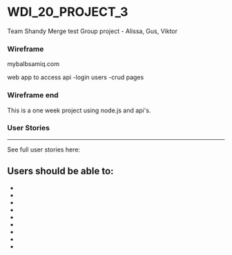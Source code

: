# WDI_20_PROJECT_3
Team Shandy
Merge test
Group project - Alissa, Gus, Viktor


### Wireframe

mybalbsamiq.com

web app to access api
-login users 
-crud pages



### Wireframe end

This is a one week project using node.js and api's. 


### User Stories
-------------------------------------------

See full user stories here: 


Users should be able to: 
- 
-
-
-
-
-
-
-
-
-


